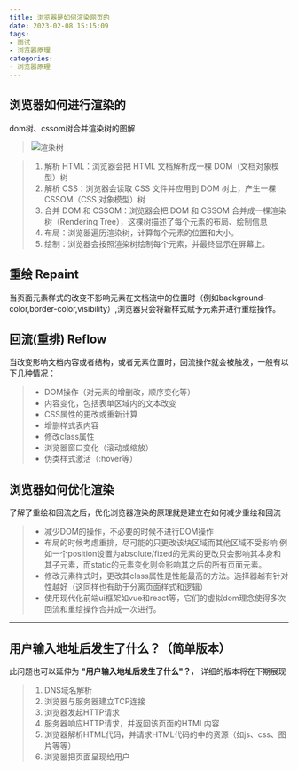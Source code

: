 ```yaml
---
title: 浏览器是如何渲染网页的
date: 2023-02-08 15:15:09
tags: 
- 面试 
- 浏览器原理
categories: 
- 浏览器原理
---
```



## 浏览器如何进行渲染的
dom树、cssom树合并渲染树的图解
> ![渲染树](https://chinese.freecodecamp.org/news/content/images/2020/11/image-15.png)
<!-- more -->
> 1. 解析 HTML：浏览器会把 HTML 文档解析成一棵 DOM（文档对象模型）树
> 2. 解析 CSS：浏览器会读取 CSS 文件并应用到 DOM 树上，产生一棵 CSSOM（CSS 对象模型）树
> 3. 合并 DOM 和 CSSOM：浏览器会把 DOM 和 CSSOM 合并成一棵渲染树（Rendering Tree），这棵树描述了每个元素的布局、绘制信息
> 4. 布局：浏览器遍历渲染树，计算每个元素的位置和大小。
> 5. 绘制：浏览器会按照渲染树绘制每个元素，并最终显示在屏幕上。



## 重绘 Repaint
当页面元素样式的改变不影响元素在文档流中的位置时（例如background-color,border-color,visibility）,浏览器只会将新样式赋予元素并进行重绘操作。


## 回流(重排) Reflow
当改变影响文档内容或者结构，或者元素位置时，回流操作就会被触发，一般有以下几种情况： 
> - DOM操作（对元素的增删改，顺序变化等）
> - 内容变化，包括表单区域内的文本改变
> - CSS属性的更改或重新计算
> - 增删样式表内容
> - 修改class属性
> - 浏览器窗口变化（滚动或缩放）
> - 伪类样式激活（:hover等）

## 浏览器如何优化渲染
了解了重绘和回流之后，优化浏览器渲染的原理就是建立在如何减少重绘和回流
> - 减少DOM的操作，不必要的时候不进行DOM操作
> - 布局的时候考虑重排，尽可能的只更改该块区域而其他区域不受影响
> 例如一个position设置为absolute/fixed的元素的更改只会影响其本身和其子元素，而static的元素变化则会影响其之后的所有页面元素。
> - 修改元素样式时，更改其class属性是性能最高的方法。选择器越有针对性越好（这同样也有助于分离页面样式和逻辑）
> - 使用现代化前端ui框架如vue和react等，它们的虚拟dom理念使得多次回流和重绘操作合并成一次进行。

---

## 用户输入地址后发生了什么？（简单版本）
此问题也可以延伸为  **"用户输入地址后发生了什么"？**， 详细的版本将在下期展现
> 1. DNS域名解析
> 2. 浏览器与服务器建立TCP连接
> 3. 浏览器发起HTTP请求
> 4. 服务器响应HTTP请求，并返回该页面的HTML内容
> 5. 浏览器解析HTML代码，并请求HTML代码的中的资源（如js、css、图片等等）
> 6. 浏览器把页面呈现给用户




